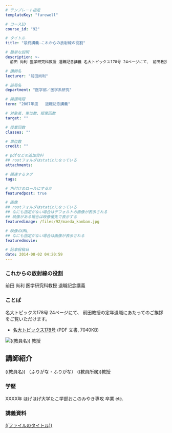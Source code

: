 ```yaml
---
# テンプレート指定
templateKey: "farewell"

# コースID
course_id: "92"

# タイトル
title: "最終講義-これからの放射線の役割"

# 簡単な説明
description: >-
  前田 尚利 医学研究科教授 退職記念講義 名大トピックス178号 24ページにて、 前田教授の定年退職にあたってのご挨拶をご覧いただけます。   *...

# 講師名
lecturer: "前田尚利"

# 部局名
department: "医学部／医学系研究"

# 開講時限
term: "2007年度	退職記念講義"

# 対象者、単位数、授業回数
target: ""

# 授業回数
classes: ""

# 単位数
credit: ""

# pdfなどの追加資料
## rootフォルダはstaticになっている
attachments: 

# 関連するタグ
tags:

# 色付けのロールにするか
featuredpost: true

# 画像
## rootフォルダはstaticになっている
## なにも指定がない場合はデフォルトの画像が表示される
## 映像がある場合は映像優先で表示する
featuredimage: /files/92/maeda_kanban.jpg

# 映像のURL
## なにも指定がない場合は画像が表示される
featuredmovie: 

# 記事投稿日
date: 2014-08-02 04:20:59
---
```


### これからの放射線の役割

前田 尚利 医学研究科教授 退職記念講義

### ことば

名大トピックス178号 24ページにて、 前田教授の定年退職にあたってのご挨拶をご覧いただけます。

* <a href="http://www.nagoya-u.ac.jp/about-nu/public-relations/publication/upload_images/no178.pdf" target="_blank">名大トピックス178号</a> (PDF 文書, 7040KB)


![((教員名)) 教授](/files/92/((顔写真ファイル、教員管理ホームにあげたのと同じものをファイル置き場に))) 
## 講師紹介

((教員名)) （ふりがな・ふりがな） ((教員所属))教授

### 学歴

XXXX年 ほげほげ大学たこ学部おこのみやき専攻 卒業
etc.


### 講義資料

[((ファイルのタイトル))](/files/92/((ファイル名))) 
